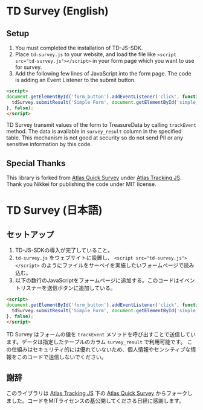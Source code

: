 # TD Survey (English)

## Setup
1. You must completed the installation of TD-JS-SDK.
2. Place `td-survey.js` to your website, and load the file like `<script src="td-survey.js"></script>` in your form page which you want to use for survey.
3. Add the following few lines of JavaScript into the form page. The code is adding an Event Listener to the submit button.

```html
<script>
document.getElementById('form_button').addEventListener('click', function(){
  tdSurvey.submitResult('Simple Form', document.getElementById('simple_form'));
}, false);
</script>
```

TD Survey transmit values of the form to TreasureData by calling `trackEvent` method. The data is available in `survey_result` column in the specified table.
This mechanism is not good at security so do not send PII or any sensitive information by this code.

## Special Thanks

This library is forked from [Atlas Quick Survey](https://github.com/Nikkei/atlas-tracking-js/blob/master/plugins/QuickSurvey/aqs.js) under [Atlas Tracking JS](https://github.com/Nikkei/atlas-tracking-js/). Thank you Nikkei for publishing the code under MIT license.


# TD Survey (日本語)

## セットアップ
1. TD-JS-SDKの導入が完了していること。
2. `td-survey.js` をウェブサイトに設置し、 `<script src="td-survey.js"></script>` のようにファイルをサーベイを実施したいフォームページで読み込む。
3. 以下の数行のJavaScriptをフォームページに追加する。このコードはイベントリスナーを送信ボタンに追加している。

```html
<script>
document.getElementById('form_button').addEventListener('click', function(){
  tdSurvey.submitResult('Simple Form', document.getElementById('simple_form'));
}, false);
</script>
```

TD Survey はフォームの値を `trackEvent` メソッドを呼び出すことで送信しています。データは指定したテーブルのカラム `survey_result` で利用可能です。
この仕組みはセキュリティ的には優れていないため、個人情報やセンシティブな情報をこのコードで送信しないでください。


## 謝辞

このライブラリは [Atlas Tracking JS](https://github.com/Nikkei/atlas-tracking-js/) 下の [Atlas Quick Survey](https://github.com/Nikkei/atlas-tracking-js/blob/master/plugins/QuickSurvey/aqs.js) からフォークしました。コードをMITライセンスの基公開してくださる日経に感謝します。
